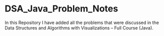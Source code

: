 # DSA_Java_Problem_Notes
In this Repository I have added all the problems that were discussed in the Data Structures and Algorithms with Visualizations – Full Course (Java).
